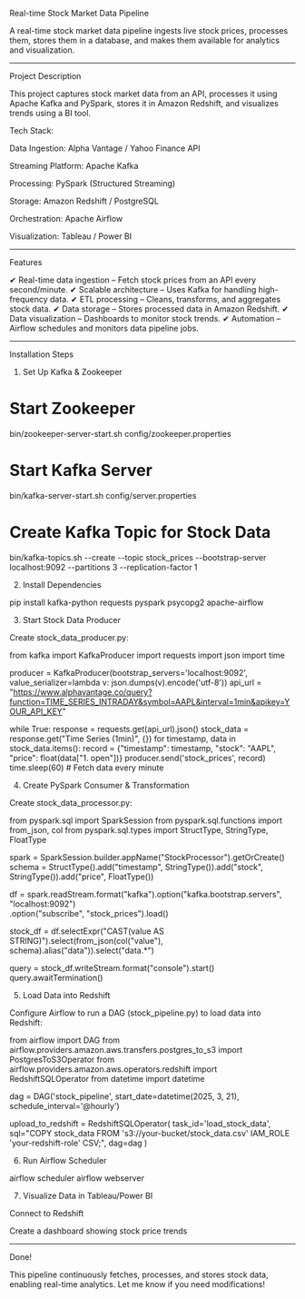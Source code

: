 Real-time Stock Market Data Pipeline

A real-time stock market data pipeline ingests live stock prices, processes them, stores them in a database, and makes them available for analytics and visualization.


---

Project Description

This project captures stock market data from an API, processes it using Apache Kafka and PySpark, stores it in Amazon Redshift, and visualizes trends using a BI tool.

Tech Stack:

Data Ingestion: Alpha Vantage / Yahoo Finance API

Streaming Platform: Apache Kafka

Processing: PySpark (Structured Streaming)

Storage: Amazon Redshift / PostgreSQL

Orchestration: Apache Airflow

Visualization: Tableau / Power BI



---

Features

✔ Real-time data ingestion – Fetch stock prices from an API every second/minute.
✔ Scalable architecture – Uses Kafka for handling high-frequency data.
✔ ETL processing – Cleans, transforms, and aggregates stock data.
✔ Data storage – Stores processed data in Amazon Redshift.
✔ Data visualization – Dashboards to monitor stock trends.
✔ Automation – Airflow schedules and monitors data pipeline jobs.


---

Installation Steps

1. Set Up Kafka & Zookeeper

# Start Zookeeper
bin/zookeeper-server-start.sh config/zookeeper.properties  

# Start Kafka Server
bin/kafka-server-start.sh config/server.properties  

# Create Kafka Topic for Stock Data
bin/kafka-topics.sh --create --topic stock_prices --bootstrap-server localhost:9092 --partitions 3 --replication-factor 1

2. Install Dependencies

pip install kafka-python requests pyspark psycopg2 apache-airflow

3. Start Stock Data Producer

Create stock_data_producer.py:

from kafka import KafkaProducer
import requests
import json
import time

producer = KafkaProducer(bootstrap_servers='localhost:9092', value_serializer=lambda v: json.dumps(v).encode('utf-8'))
api_url = "https://www.alphavantage.co/query?function=TIME_SERIES_INTRADAY&symbol=AAPL&interval=1min&apikey=YOUR_API_KEY"

while True:
    response = requests.get(api_url).json()
    stock_data = response.get("Time Series (1min)", {})
    for timestamp, data in stock_data.items():
        record = {"timestamp": timestamp, "stock": "AAPL", "price": float(data["1. open"])}
        producer.send('stock_prices', record)
    time.sleep(60)  # Fetch data every minute

4. Create PySpark Consumer & Transformation

Create stock_data_processor.py:

from pyspark.sql import SparkSession
from pyspark.sql.functions import from_json, col
from pyspark.sql.types import StructType, StringType, FloatType

spark = SparkSession.builder.appName("StockProcessor").getOrCreate()
schema = StructType().add("timestamp", StringType()).add("stock", StringType()).add("price", FloatType())

df = spark.readStream.format("kafka").option("kafka.bootstrap.servers", "localhost:9092")\
    .option("subscribe", "stock_prices").load()

stock_df = df.selectExpr("CAST(value AS STRING)").select(from_json(col("value"), schema).alias("data")).select("data.*")

query = stock_df.writeStream.format("console").start()
query.awaitTermination()

5. Load Data into Redshift

Configure Airflow to run a DAG (stock_pipeline.py) to load data into Redshift:

from airflow import DAG
from airflow.providers.amazon.aws.transfers.postgres_to_s3 import PostgresToS3Operator
from airflow.providers.amazon.aws.operators.redshift import RedshiftSQLOperator
from datetime import datetime

dag = DAG('stock_pipeline', start_date=datetime(2025, 3, 21), schedule_interval='@hourly')

upload_to_redshift = RedshiftSQLOperator(
    task_id='load_stock_data',
    sql="COPY stock_data FROM 's3://your-bucket/stock_data.csv' IAM_ROLE 'your-redshift-role' CSV;",
    dag=dag
)

6. Run Airflow Scheduler

airflow scheduler
airflow webserver

7. Visualize Data in Tableau/Power BI

Connect to Redshift

Create a dashboard showing stock price trends



---

Done! 

This pipeline continuously fetches, processes, and stores stock data, enabling real-time analytics. Let me know if you need modifications!
